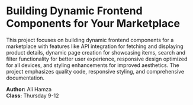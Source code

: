 # Building Dynamic Frontend Components for Your Marketplace

This project focuses on building dynamic frontend components for a marketplace with features like API integration for fetching and displaying product details, dynamic page creation for showcasing items, search and filter functionality for better user experience, responsive design optimized for all devices, and styling enhancements for improved aesthetics. The project emphasizes quality code, responsive styling, and comprehensive documentation.

**Author:** Ali Hamza  
**Class:** Thursday 9-12

